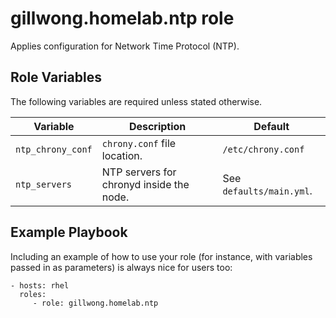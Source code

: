 gillwong.homelab.ntp role
=========

Applies configuration for Network Time Protocol (NTP).

Role Variables
--------------

The following variables are required unless stated otherwise.

| Variable | Description | Default |
| -- | -- | -- |
| `ntp_chrony_conf` | `chrony.conf` file location. | `/etc/chrony.conf` |
| `ntp_servers` | NTP servers for chronyd inside the node. | See `defaults/main.yml`. |

Example Playbook
----------------

Including an example of how to use your role (for instance, with variables passed in as parameters) is always nice for users too:

    - hosts: rhel
      roles:
         - role: gillwong.homelab.ntp
